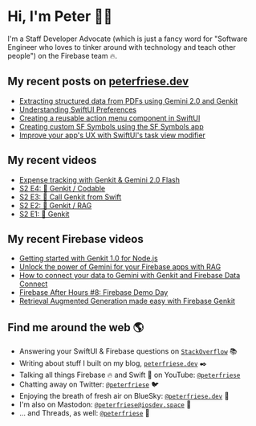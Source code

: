 # Hi, I'm Peter 👋🏼

I'm a Staff Developer Advocate (which is just a fancy word for "Software Engineer who loves to tinker around with technology and teach other people") on the Firebase team 🔥.

## My recent posts on [peterfriese.dev](https://peterfriese.dev/)
<!-- BLOG-POST-LIST:START -->
- [Extracting structured data from PDFs using Gemini 2.0 and Genkit](https://peterfriese.dev/blog/2025/gemini-genkit-pdf-structured-data/)
- [Understanding SwiftUI Preferences](https://peterfriese.dev/blog/2025/swiftui-preferences-swift6/)
- [Creating a reusable action menu component in SwiftUI](https://peterfriese.dev/blog/2025/swiftui-action-menu/)
- [Creating custom SF Symbols using the SF Symbols app](https://peterfriese.dev/blog/2025/custom-sf-symbols/)
- [Improve your app&#39;s UX with SwiftUI&#39;s task view modifier](https://peterfriese.dev/blog/2024/delay-task-modifier/)
<!-- BLOG-POST-LIST:END -->

## My recent videos
<!-- YOUTUBE-ALL:START -->
- [Expense tracking with Genkit &amp; Gemini 2.0 Flash](https://www.youtube.com/watch?v=bs8BhefWxB4)
- [S2 E4: 🤖 Genkit / Codable](https://www.youtube.com/watch?v=r0c43Aru-Z0)
- [S2 E3: 🤖 Call Genkit from Swift](https://www.youtube.com/watch?v=y6GHN2rjG8c)
- [S2 E2: 🤖 Genkit / RAG](https://www.youtube.com/watch?v=IqTCVAsNBBI)
- [S2 E1: 🤖 Genkit](https://www.youtube.com/watch?v=G-Xy0B-UZH8)
<!-- YOUTUBE-ALL:END -->

## My recent Firebase videos
<!-- YOUTUBE-FIREBASE:START -->
- [Getting started with Genkit 1.0 for Node.js](https://www.youtube.com/watch?v=3p1P5grjXIQ)
- [Unlock the power of Gemini for your Firebase apps with RAG](https://www.youtube.com/watch?v=psuIEMPUfaE)
- [How to connect your data to Gemini with Genkit and Firebase Data Connect](https://www.youtube.com/watch?v=3g2lNUe-cNY)
- [Firebase After Hours #8: Firebase Demo Day](https://www.youtube.com/watch?v=0WOm5LrGlzw)
- [Retrieval Augmented Generation made easy with Firebase Genkit](https://www.youtube.com/watch?v=P7_MfPMnnxs)
<!-- YOUTUBE-FIREBASE:END -->


## Find me around the web 🌎

- Answering your SwiftUI & Firebase questions on [`StackOverflow`](https://stackoverflow.com/users/281221/peter-friese) 📚
- Writing about stuff I built on my blog, [`peterfriese.dev`](https://peterfriese.dev/) ✒️
- Talking all things Firebase 🔥 and Swift 🍏 on YouTube: [`@peterfriese`](https://www.youtube.com/@peterfriese)
- Chatting away on Twitter: [`@peterfriese`](https://twitter.com/peterfriese) 🐦
- Enjoying the breath of fresh air on BlueSky: [`@peterfriese.dev`](https://bsky.app/profile/peterfriese.dev) 🦋
- I'm also on Mastodon: [`@peterfriese@iosdev.space`](https://iosdev.space/@peterfriese) 🐘
- ... and Threads, as well: [`@peterfriese`](https://www.threads.net/@peterfriese?hl=en) 🧵
